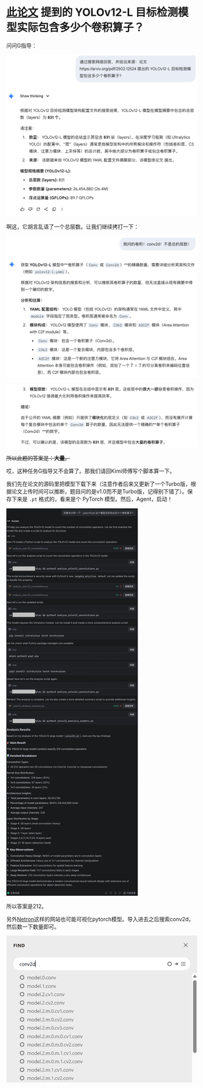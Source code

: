 # [此论文](https://arxiv.org/pdf/2502.12524) 提到的 YOLOv12-L 目标检测模型实际包含多少个卷积算子？

问问G指导：

![image-20251023210325040](assets/image-20251023210325040.png)

啊这，它胡言乱语了一个总层数。让我们继续拷打一下：

![image-20251023210505365](assets/image-20251023210505365.png)

![image-20251023210545428](assets/image-20251023210545428.png)

<del>所以此题的答案是：**大量**。</del>

哎，这种任务G指导又不会算了。那我们请回Kimi师傅写个脚本算一下。

我们先在论文的源码里把模型下载下来（注意作者后来又更新了一个Turbo版，根据论文上传时间可以推断，题目问的是v1.0而不是Turbo版，记得别下错了）。保存下来是 `.pt` 格式的，看来是个 PyTorch 模型。然后，Agent，启动！

![image-20251023211753942](assets/image-20251023211753942.png)

所以答案是212。

另外[Netron](https://netron.app/)这样的网站也可能可视化pytorch模型。导入进去之后搜索conv2d，然后数一下数量即可。

![image-20251026005103065](assets/image-20251026005103065.png)